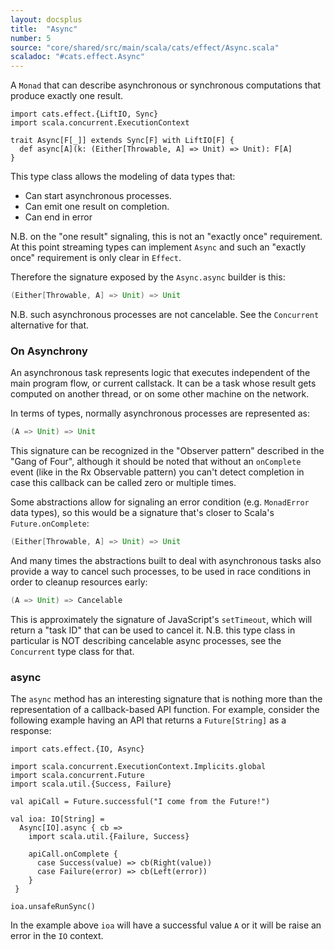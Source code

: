 ```yaml
---
layout: docsplus
title:  "Async"
number: 5
source: "core/shared/src/main/scala/cats/effect/Async.scala"
scaladoc: "#cats.effect.Async"
---
```


A `Monad` that can describe asynchronous or synchronous computations that produce exactly one result.

```tut:silent
import cats.effect.{LiftIO, Sync}
import scala.concurrent.ExecutionContext

trait Async[F[_]] extends Sync[F] with LiftIO[F] {
  def async[A](k: (Either[Throwable, A] => Unit) => Unit): F[A]
}
```

This type class allows the modeling of data types that:
- Can start asynchronous processes.
- Can emit one result on completion.
- Can end in error

N.B. on the "one result" signaling, this is not an "exactly once" requirement. At this point streaming types can implement `Async` and such an "exactly once" requirement is only clear in `Effect`.

Therefore the signature exposed by the `Async.async` builder is this:

```scala
(Either[Throwable, A] => Unit) => Unit
```

N.B. such asynchronous processes are not cancelable. See the `Concurrent` alternative for that.

### On Asynchrony

An asynchronous task represents logic that executes independent of the main program flow, or current callstack. It can be a task whose result gets computed on another thread, or on some other machine on the network.

In terms of types, normally asynchronous processes are represented as:

```scala
(A => Unit) => Unit
```

This signature can be recognized in the "Observer pattern" described in the "Gang of Four", although it should be noted that without an `onComplete` event (like in the Rx Observable pattern) you can't detect completion in case this callback can be called zero or multiple times.

Some abstractions allow for signaling an error condition (e.g. `MonadError` data types), so this would be a signature that's closer to Scala's `Future.onComplete`:

```scala
(Either[Throwable, A] => Unit) => Unit
```

And many times the abstractions built to deal with asynchronous tasks also provide a way to cancel such processes, to be used in race conditions in order to cleanup resources early:

```scala
(A => Unit) => Cancelable
```

This is approximately the signature of JavaScript's `setTimeout`, which will return a "task ID" that can be used to cancel it. N.B. this type class in particular is NOT describing cancelable async processes, see the `Concurrent` type class for that.

### async

The `async` method has an interesting signature that is nothing more than the representation of a callback-based API function. For example, consider the following example having an API that returns a `Future[String]` as a response:

```tut:silent
import cats.effect.{IO, Async}

import scala.concurrent.ExecutionContext.Implicits.global
import scala.concurrent.Future
import scala.util.{Success, Failure}

val apiCall = Future.successful("I come from the Future!")

val ioa: IO[String] =
  Async[IO].async { cb =>
    import scala.util.{Failure, Success}

    apiCall.onComplete {
      case Success(value) => cb(Right(value))
      case Failure(error) => cb(Left(error))
    }
 }

ioa.unsafeRunSync()
```

In the example above `ioa` will have a successful value `A` or it will be raise an error in the `IO` context.
